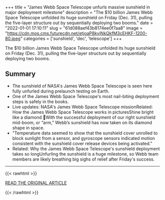 +++
title = "James Webb Space Telescope unfurls massive sunshield in major deployment milestone"
description = "The $10 billion James Webb Space Telescope unfolded its huge sunshield on Friday (Dec. 31), pulling the five-layer structure out by sequentially deploying two booms."
date = "2022-01-01 17:10:11"
slug = "61d088aef43b8174ee0f7aa8"
image = "https://cdn.mos.cms.futurecdn.net/etjoaP8kyjNkQkfM3cEHKF-1200-80.jpeg"
categories = ['sunshield', 'dec', 'telescope']
+++

The $10 billion James Webb Space Telescope unfolded its huge sunshield on Friday (Dec. 31), pulling the five-layer structure out by sequentially deploying two booms.

## Summary

- The sunshield of NASA's James Webb Space Telescope is seen here fully unfurled during prelaunch testing on Earth.
- One of the James Webb Space Telescope's most nail-biting deployment steps is safely in the books.
- Live updates: NASA's James Webb Space Telescope missionRelated: How the James Webb Space Telescope works in picturesShine bright like a diamond 💎With the successful deployment of our right sunshield mid-boom, or “arm,” Webb’s sunshield has now taken on its diamond shape in space.
- "Temperature data seemed to show that the sunshield cover unrolled to block sunlight from a sensor, and gyroscope sensors indicated motion consistent with the sunshield cover release devices being activated."
- Related: Why the James Webb Space Telescope's sunshield deployment takes so longUnfurling the sunshield is a huge milestone, so Webb team members are likely breathing big sighs of relief after Friday's success.

---

{{< rawhtml >}}
  <p class="article-category">
    <a target="_blank" href="https://www.space.com/james-webb-space-telescope-sunshield-deployment-success">READ THE ORIGINAL ARTICLE</a>
  </p>
{{< /rawhtml >}}

